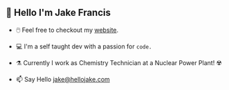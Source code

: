 ## 👋 Hello I'm Jake Francis

- 🖱️ Feel free to checkout my [website](https://www.hellojake.com).

- 💻 I'm a self taught dev with a passion for ```code.```

- ⚗️ Currently I work as Chemistry Technician at a Nuclear Power Plant! ☢️

- 📫 Say Hello jake@hellojake.com

<!---
jakefrancis/jakefrancis is a ✨ special ✨ repository because its `README.md` (this file) appears on your GitHub profile.
You can click the Preview link to take a look at your changes.
--->

